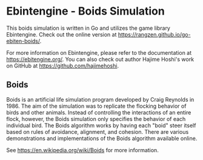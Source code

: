 # Ebintengine - Boids Simulation

This boids simulation is written in Go and utilizes the game library Ebintengine.
Check out the online version at https://rangzen.github.io/go-ebiten-boids/.

For more information on Ebintengine, please refer to the documentation at https://ebitengine.org/.
You can also check out author Hajime Hoshi's work on GitHub at https://github.com/hajimehoshi.

## Boids

Boids is an artificial life simulation program developed by Craig Reynolds in 1986.
The aim of the simulation was to replicate the flocking behavior of birds and other animals.
Instead of controlling the interactions of an entire flock, however,
the Boids simulation only specifies the behavior of each individual bird.
The Boids algorithm works by having each "boid" steer itself based on
rules of avoidance, alignment, and cohesion.
There are various demonstrations and implementations of the Boids algorithm available online.

See https://en.wikipedia.org/wiki/Boids for more information.